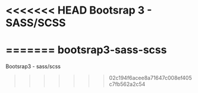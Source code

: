 <<<<<<< HEAD
Bootsrap 3 - SASS/SCSS
======================
=======
bootsrap3-sass-scss
===================

Bootsrap3 - sass/scss
>>>>>>> 02c194f6acee8a71647c008ef405c7fb562a2c54
